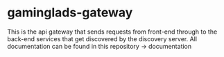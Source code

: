 # gaminglads-gateway
This is the api gateway that sends requests from front-end through to the back-end services that get discovered by the discovery server.
All documentation can be found in this repository -> documentation
